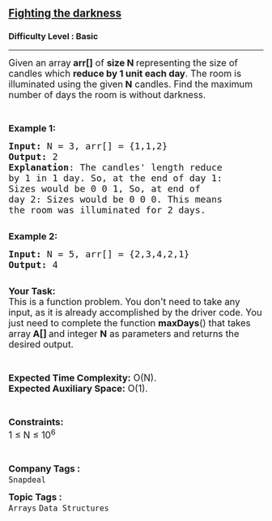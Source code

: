 <h2><a href="https://www.geeksforgeeks.org/problems/fighting-the-darkness3949/1?page=3&difficulty=Basic&status=unsolved&sortBy=submissions">Fighting the darkness</a></h2><h3>Difficulty Level : Basic</h3><hr><div class="problems_problem_content__Xm_eO"><p><span style="font-size:18px">Given an array<strong> arr[]</strong>&nbsp;of <strong>size N </strong>representing the size of candles which <strong>reduce by&nbsp;1 unit each&nbsp;day</strong>. The room is illuminated using the given<strong> N</strong> candles.&nbsp;Find the maximum number of days the room is without darkness.</span></p>

<p>&nbsp;</p>

<p><span style="font-size:18px"><strong>Example 1:</strong></span></p>

<pre><span style="font-size:18px"><strong>Input: </strong>N = 3, arr[] = {1,1,2} 
<strong>Output:</strong> 2
<strong>Explanation</strong>: The candles' length reduce 
by 1 in 1 day. So, at the end of day 1: 
Sizes would be 0 0 1, So, at end of 
day 2: Sizes would be 0 0 0. This means 
the room was illuminated for 2 days.</span></pre>

<p><br>
<span style="font-size:18px"><strong>Example 2:</strong></span></p>

<pre><span style="font-size:18px"><strong>Input: </strong>N = 5, arr[] = {2,3,4,2,1} 
<strong>Output:</strong> 4
</span></pre>

<p><br>
<span style="font-size:18px"><strong>Your Task:</strong><br>
This is a function problem. You don't need to take any input, as it is already accomplished by the driver code. You just need to complete the function <strong>maxDays</strong>() that takes array<strong> A[] </strong>and integer <strong>N</strong>&nbsp;as parameters and returns the desired output.</span></p>

<p>&nbsp;</p>

<p><span style="font-size:18px"><strong>Expected Time Complexity:</strong> O(N).<br>
<strong>Expected Auxiliary Space:</strong> O(1).</span></p>

<p>&nbsp;</p>

<p><span style="font-size:18px"><strong>Constraints:</strong><br>
1 ≤ N ≤ 10<sup>6</sup></span></p>

<p>&nbsp;</p>
</div><p><span style=font-size:18px><strong>Company Tags : </strong><br><code>Snapdeal</code>&nbsp;<br><p><span style=font-size:18px><strong>Topic Tags : </strong><br><code>Arrays</code>&nbsp;<code>Data Structures</code>&nbsp;